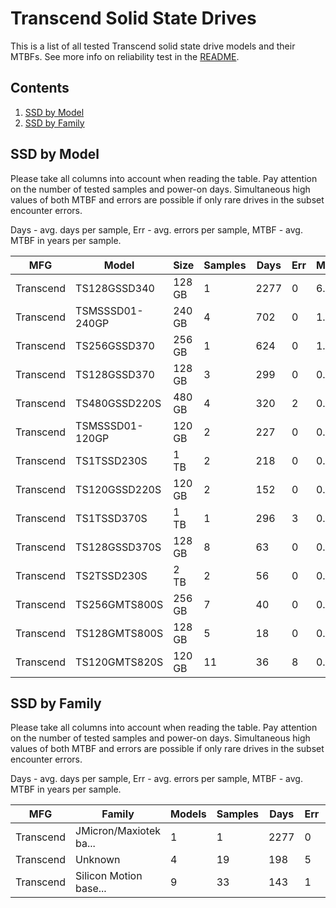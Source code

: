 Transcend Solid State Drives
============================

This is a list of all tested Transcend solid state drive models and their MTBFs. See
more info on reliability test in the [README](https://github.com/linuxhw/EnterpriseDrive).

Contents
--------

1. [ SSD by Model  ](#ssd-by-model)
2. [ SSD by Family ](#ssd-by-family)

SSD by Model
------------

Please take all columns into account when reading the table. Pay attention on the
number of tested samples and power-on days. Simultaneous high values of both MTBF
and errors are possible if only rare drives in the subset encounter errors.

Days - avg. days per sample,
Err  - avg. errors per sample,
MTBF - avg. MTBF in years per sample.

| MFG       | Model              | Size   | Samples | Days  | Err   | MTBF |
|-----------|--------------------|--------|---------|-------|-------|------|
| Transcend | TS128GSSD340       | 128 GB | 1       | 2277  | 0     | 6.24   |
| Transcend | TSMSSSD01-240GP    | 240 GB | 4       | 702   | 0     | 1.92   |
| Transcend | TS256GSSD370       | 256 GB | 1       | 624   | 0     | 1.71   |
| Transcend | TS128GSSD370       | 128 GB | 3       | 299   | 0     | 0.82   |
| Transcend | TS480GSSD220S      | 480 GB | 4       | 320   | 2     | 0.63   |
| Transcend | TSMSSSD01-120GP    | 120 GB | 2       | 227   | 0     | 0.62   |
| Transcend | TS1TSSD230S        | 1 TB   | 2       | 218   | 0     | 0.60   |
| Transcend | TS120GSSD220S      | 120 GB | 2       | 152   | 0     | 0.42   |
| Transcend | TS1TSSD370S        | 1 TB   | 1       | 296   | 3     | 0.20   |
| Transcend | TS128GSSD370S      | 128 GB | 8       | 63    | 0     | 0.17   |
| Transcend | TS2TSSD230S        | 2 TB   | 2       | 56    | 0     | 0.16   |
| Transcend | TS256GMTS800S      | 256 GB | 7       | 40    | 0     | 0.11   |
| Transcend | TS128GMTS800S      | 128 GB | 5       | 18    | 0     | 0.05   |
| Transcend | TS120GMTS820S      | 120 GB | 11      | 36    | 8     | 0.03   |

SSD by Family
-------------

Please take all columns into account when reading the table. Pay attention on the
number of tested samples and power-on days. Simultaneous high values of both MTBF
and errors are possible if only rare drives in the subset encounter errors.

Days - avg. days per sample,
Err  - avg. errors per sample,
MTBF - avg. MTBF in years per sample.

| MFG       | Family                 | Models | Samples | Days  | Err   | MTBF |
|-----------|------------------------|--------|---------|-------|-------|------|
| Transcend | JMicron/Maxiotek ba... | 1      | 1       | 2277  | 0     | 6.24   |
| Transcend | Unknown                | 4      | 19      | 198   | 5     | 0.51   |
| Transcend | Silicon Motion base... | 9      | 33      | 143   | 1     | 0.34   |
